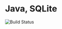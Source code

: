 # Java, SQLite

![Build Status](https://travis-ci.org/cyber-dojo-languages/java-sqlite.svg?branch=master)

